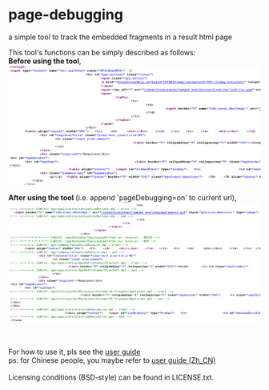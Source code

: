 page-debugging
==============

a simple tool to track the embedded fragments in a result html page

This tool's functions can be simply described as follows: <br/>
<b>Before using the tool</b>, <br/>
<img alt="before using page-debugging" src="https://github.com/tminglei/page-debugging/raw/master/doc/before-using-page-debugging.png"/>

<b>After using the tool</b> (i.e. append 'pageDebugging=on' to current url), <br/>
<img alt="after using page-debugging" src="https://github.com/tminglei/page-debugging/raw/master/doc/after-using-page-debugging.png"/>

<br/><br/>
For how to use it, pls see the <a href="https://github.com/tminglei/page-debugging/wiki/Guide-to-Page-Debugging-Tool">user guide</a>
<br/>
ps: for Chinese people, you maybe refer to <a href="https://github.com/tminglei/page-debugging/wiki/Page-Debugging%E7%94%A8%E6%88%B7%E6%8C%87%E5%8D%97">user guide (Zh_CN)</a>
<br/><br/>
Licensing conditions (BSD-style) can be found in LICENSE.txt.
